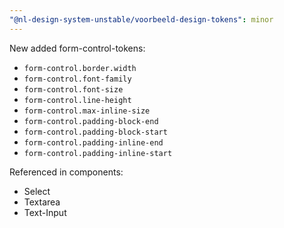 ```yaml
---
"@nl-design-system-unstable/voorbeeld-design-tokens": minor
---
```


New added form-control-tokens:

- `form-control.border.width`
- `form-control.font-family`
- `form-control.font-size`
- `form-control.line-height`
- `form-control.max-inline-size`
- `form-control.padding-block-end`
- `form-control.padding-block-start`
- `form-control.padding-inline-end`
- `form-control.padding-inline-start`

Referenced in components:
- Select
- Textarea
- Text-Input
